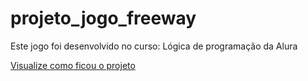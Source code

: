 <h1>projeto_jogo_freeway</h1>
<p>Este jogo foi desenvolvido no curso: Lógica de programação da Alura</p>
<a href="https://projeto-jogo-freeway.vercel.app/">Visualize como ficou o projeto</a>
